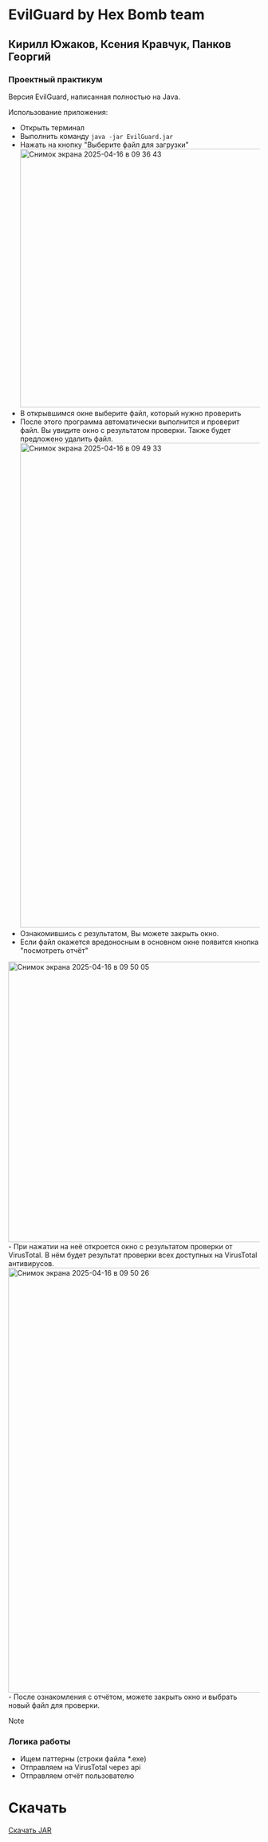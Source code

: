 # EvilGuard by Hex Bomb team

## Кирилл Южаков, Ксения Кравчук, Панков Георгий
### Проектный практикум

Версия EvilGuard, написанная полностью на Java. 

Использование приложения: 
- Открыть терминал
- Выполнить команду `java -jar EvilGuard.jar`
- Нажать на кнопку "Выберите файл для загрузки"
  <img width="518" alt="Снимок экрана 2025-04-16 в 09 36 43" src="https://github.com/user-attachments/assets/04b1780c-9d49-4335-b4ce-a391e9c7864c" />
- В открывшимся окне выберите файл, который нужно проверить
- После этого программа автоматически выполнится и проверит файл. Вы увидите окно с результатом проверки. Также будет предложено удалить файл.
  <img width="971" alt="Снимок экрана 2025-04-16 в 09 49 33" src="https://github.com/user-attachments/assets/3cbf32dd-b58d-4544-80ed-9a60ecb5eb54" />
- Ознакомившись с результатом, Вы можете закрыть окно.
- Если файл окажется вредоносным в основном окне появится кнопка "посмотреть отчёт"
 <img width="562" alt="Снимок экрана 2025-04-16 в 09 50 05" src="https://github.com/user-attachments/assets/99451ddb-d616-4d88-a0a0-67d0b29141a4" />
- При нажатии на неё откроется окно с результатом проверки от VirusTotal. В нём будет результат проверки всех доступных на VirusTotal антивирусов.
<img width="851" alt="Снимок экрана 2025-04-16 в 09 50 26" src="https://github.com/user-attachments/assets/9e811c53-5be8-49d9-9c40-77a73f59ada1" />
- После ознакомления с отчётом, можете закрыть окно и выбрать новый файл для проверки.

> [!NOTE]
> ### Логика работы
> - Ищем паттерны (строки файла *.exe)
> - Отправляем на VirusTotal через api
> - Отправляем отчёт пользователю

# Скачать
[Скачать JAR](https://github.com/KirillYuzh/EvilGuard-Java/releases/download/main/EvilGuard.jar)
